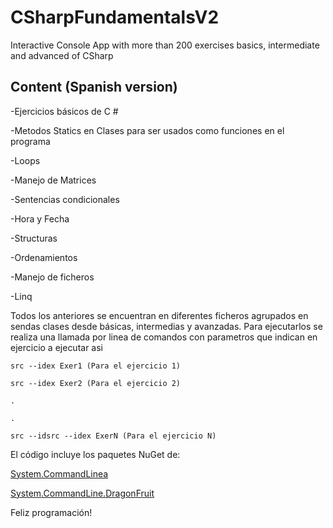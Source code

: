# CSharpFundamentalsV2
Interactive Console App with more than 200 exercises basics, intermediate and advanced of CSharp

## Content (Spanish version)

<p>-Ejercicios básicos de C # </p>
<p>-Metodos Statics en Clases para ser usados como funciones en el programa</p>
<p>-Loops</p>
<p>-Manejo de Matrices</p>
<p>-Sentencias condicionales</p>
<p>-Hora y Fecha</p>
<p>-Structuras</p>
<p>-Ordenamientos</p>
<p>-Manejo de ficheros</p>
<p>-Linq</p>


Todos los anteriores se encuentran en diferentes ficheros agrupados en sendas clases desde básicas, intermedias y avanzadas.
Para ejecutarlos se realiza una llamada por linea de comandos con parametros que indican en ejercicio a ejecutar asi

~~~
src --idex Exer1 (Para el ejercicio 1)
~~~

~~~
src --idex Exer2 (Para el ejercicio 2)
~~~

~~~
.
~~~
~~~
.
~~~
~~~
src --idsrc --idex ExerN (Para el ejercicio N)
~~~


El código incluye los paquetes NuGet de:


[System.CommandLinea](https://www.nuget.org/packages/System.CommandLine)


[System.CommandLine.DragonFruit](https://www.nuget.org/packages/System.CommandLine.DragonFruit/0.3.0-alpha.20158.1)


Feliz programación!

